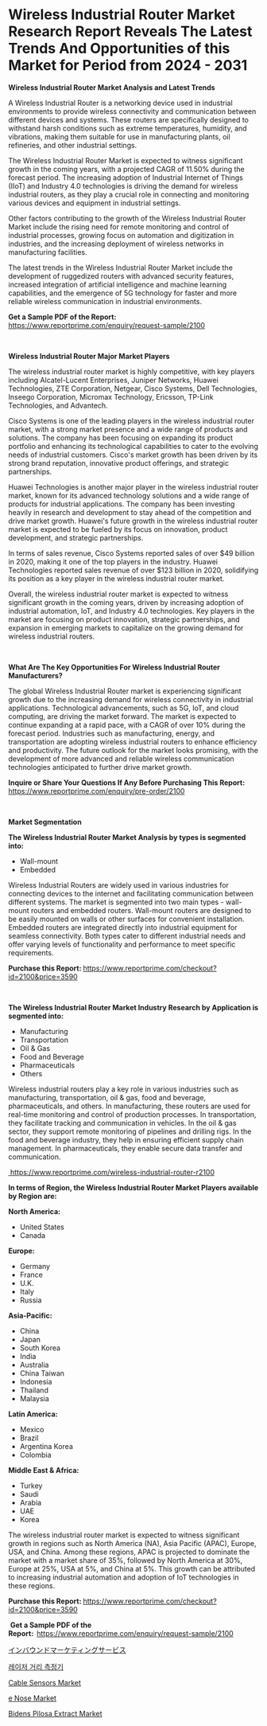 <p><h1>Wireless Industrial Router Market Research Report Reveals The Latest Trends And Opportunities of this Market for Period from 2024 - 2031</h1></p><p><strong>Wireless Industrial Router Market Analysis and Latest Trends</strong></p>
<p><p>A Wireless Industrial Router is a networking device used in industrial environments to provide wireless connectivity and communication between different devices and systems. These routers are specifically designed to withstand harsh conditions such as extreme temperatures, humidity, and vibrations, making them suitable for use in manufacturing plants, oil refineries, and other industrial settings.</p><p>The Wireless Industrial Router Market is expected to witness significant growth in the coming years, with a projected CAGR of 11.50% during the forecast period. The increasing adoption of Industrial Internet of Things (IIoT) and Industry 4.0 technologies is driving the demand for wireless industrial routers, as they play a crucial role in connecting and monitoring various devices and equipment in industrial settings.</p><p>Other factors contributing to the growth of the Wireless Industrial Router Market include the rising need for remote monitoring and control of industrial processes, growing focus on automation and digitization in industries, and the increasing deployment of wireless networks in manufacturing facilities.</p><p>The latest trends in the Wireless Industrial Router Market include the development of ruggedized routers with advanced security features, increased integration of artificial intelligence and machine learning capabilities, and the emergence of 5G technology for faster and more reliable wireless communication in industrial environments.</p></p>
<p><strong>Get a Sample PDF of the Report:&nbsp;</strong> <a href="https://www.reportprime.com/enquiry/request-sample/2100">https://www.reportprime.com/enquiry/request-sample/2100</a></p>
<p>&nbsp;</p>
<p><strong>Wireless Industrial Router Major Market Players</strong></p>
<p><p>The wireless industrial router market is highly competitive, with key players including Alcatel-Lucent Enterprises, Juniper Networks, Huawei Technologies, ZTE Corporation, Netgear, Cisco Systems, Dell Technologies, Inseego Corporation, Micromax Technology, Ericsson, TP-Link Technologies, and Advantech.</p><p>Cisco Systems is one of the leading players in the wireless industrial router market, with a strong market presence and a wide range of products and solutions. The company has been focusing on expanding its product portfolio and enhancing its technological capabilities to cater to the evolving needs of industrial customers. Cisco's market growth has been driven by its strong brand reputation, innovative product offerings, and strategic partnerships.</p><p>Huawei Technologies is another major player in the wireless industrial router market, known for its advanced technology solutions and a wide range of products for industrial applications. The company has been investing heavily in research and development to stay ahead of the competition and drive market growth. Huawei's future growth in the wireless industrial router market is expected to be fueled by its focus on innovation, product development, and strategic partnerships.</p><p>In terms of sales revenue, Cisco Systems reported sales of over $49 billion in 2020, making it one of the top players in the industry. Huawei Technologies reported sales revenue of over $123 billion in 2020, solidifying its position as a key player in the wireless industrial router market.</p><p>Overall, the wireless industrial router market is expected to witness significant growth in the coming years, driven by increasing adoption of industrial automation, IoT, and Industry 4.0 technologies. Key players in the market are focusing on product innovation, strategic partnerships, and expansion in emerging markets to capitalize on the growing demand for wireless industrial routers.</p></p>
<p>&nbsp;</p>
<p><strong>What Are The Key Opportunities For Wireless Industrial Router Manufacturers?</strong></p>
<p><p>The global Wireless Industrial Router market is experiencing significant growth due to the increasing demand for wireless connectivity in industrial applications. Technological advancements, such as 5G, IoT, and cloud computing, are driving the market forward. The market is expected to continue expanding at a rapid pace, with a CAGR of over 10% during the forecast period. Industries such as manufacturing, energy, and transportation are adopting wireless industrial routers to enhance efficiency and productivity. The future outlook for the market looks promising, with the development of more advanced and reliable wireless communication technologies anticipated to further drive market growth.</p></p>
<p><strong>Inquire or Share Your Questions If Any Before Purchasing This Report:</strong> <a href="https://www.reportprime.com/enquiry/pre-order/2100">https://www.reportprime.com/enquiry/pre-order/2100</a></p>
<p>&nbsp;</p>
<p><strong>Market Segmentation</strong></p>
<p><strong>The Wireless Industrial Router Market Analysis by types is segmented into:</strong></p>
<p><ul><li>Wall-mount</li><li>Embedded</li></ul></p>
<p><p>Wireless Industrial Routers are widely used in various industries for connecting devices to the internet and facilitating communication between different systems. The market is segmented into two main types - wall-mount routers and embedded routers. Wall-mount routers are designed to be easily mounted on walls or other surfaces for convenient installation. Embedded routers are integrated directly into industrial equipment for seamless connectivity. Both types cater to different industrial needs and offer varying levels of functionality and performance to meet specific requirements.</p></p>
<p><strong>Purchase this Report:&nbsp;</strong><a href="https://www.reportprime.com/checkout?id=2100&price=3590">https://www.reportprime.com/checkout?id=2100&price=3590</a></p>
<p>&nbsp;</p>
<p><strong>The Wireless Industrial Router Market Industry Research by Application is segmented into:</strong></p>
<p><ul><li>Manufacturing</li><li>Transportation</li><li>Oil & Gas</li><li>Food and Beverage</li><li>Pharmaceuticals</li><li>Others</li></ul></p>
<p><p>Wireless industrial routers play a key role in various industries such as manufacturing, transportation, oil & gas, food and beverage, pharmaceuticals, and others. In manufacturing, these routers are used for real-time monitoring and control of production processes. In transportation, they facilitate tracking and communication in vehicles. In the oil & gas sector, they support remote monitoring of pipelines and drilling rigs. In the food and beverage industry, they help in ensuring efficient supply chain management. In pharmaceuticals, they enable secure data transfer and communication.</p></p>
<p><a href="https://www.reportprime.com/wireless-industrial-router-r2100">&nbsp;https://www.reportprime.com/wireless-industrial-router-r2100</a></p>
<p><strong>In terms of Region, the Wireless Industrial Router Market Players available by Region are:</strong></p>
<p>
    <p> <strong> North America: </strong>
        <ul>
            <li>United States</li>
            <li>Canada</li>
        </ul>
        </p> 
    <p> <strong> Europe: </strong>
        <ul>
            <li>Germany</li>
            <li>France</li>
            <li>U.K.</li>
            <li>Italy</li>
            <li>Russia</li>
        </ul>
        </p> 
    <p> <strong> Asia-Pacific: </strong>
        <ul>
            <li>China</li>
            <li>Japan</li>
            <li>South Korea</li>
            <li>India</li>
            <li>Australia</li>
            <li>China Taiwan</li>
            <li>Indonesia</li>
            <li>Thailand</li>
            <li>Malaysia</li>
        </ul>
        </p> 
    <p> <strong> Latin America: </strong>
        <ul>
            <li>Mexico</li>
            <li>Brazil</li>
            <li>Argentina Korea</li>
            <li>Colombia</li>
        </ul>
        </p> 
    <p> <strong> Middle East & Africa: </strong>
        <ul>
            <li>Turkey</li>
            <li>Saudi</li>
            <li>Arabia</li>
            <li>UAE</li>
            <li>Korea</li>
        </ul>
    </p>
    </p>
<p><p>The wireless industrial router market is expected to witness significant growth in regions such as North America (NA), Asia Pacific (APAC), Europe, USA, and China. Among these regions, APAC is projected to dominate the market with a market share of 35%, followed by North America at 30%, Europe at 25%, USA at 5%, and China at 5%. This growth can be attributed to increasing industrial automation and adoption of IoT technologies in these regions.</p></p>
<p><strong>Purchase this Report: </strong><a href="https://www.reportprime.com/checkout?id=2100&price=3590">https://www.reportprime.com/checkout?id=2100&price=3590</a></p>
<p>&nbsp;<strong>Get a Sample PDF of the Report:&nbsp;&nbsp;</strong><a href="https://www.reportprime.com/enquiry/request-sample/2100">https://www.reportprime.com/enquiry/request-sample/2100</a></p>
<p><strong></strong></p>
<p><p><a href="https://github.com/KaydenJohns1964/Market-Research-Report-List-1/blob/main/406141871977.md">インバウンドマーケティングサービス</a></p><p><a href="https://medium.com/@cathymaggio31/%EB%A0%88%EC%9D%B4%EC%A0%80-%EA%B1%B0%EB%A6%AC-%EC%B8%A1%EC%A0%95%EA%B8%B0-%EC%8B%9C%EC%9E%A5-%EC%8B%9C%EC%9E%A5-%EC%A0%90%EC%9C%A0%EC%9C%A8-%EC%8B%9C%EC%9E%A5-%EB%8F%99%ED%96%A5-%EB%B0%8F-%EB%AF%B8%EB%9E%98-%EC%84%B1%EC%9E%A5-%ED%83%90%EC%83%89-10bbc7b73eba">레이저 거리 측정기</a></p><p><a href="https://github.com/MaraKoelpin2023/Market-Research-Report-List-1/blob/main/cable-sensors-market.md">Cable Sensors Market</a></p><p><a href="https://github.com/maudAbbott7/Market-Research-Report-List-1/blob/main/e-nose-market.md">e Nose Market</a></p><p><a href="https://issuu.com/reportprime-2/docs/bidens-pilosa-extract-market-size-2030.pptx">Bidens Pilosa Extract Market</a></p></p>